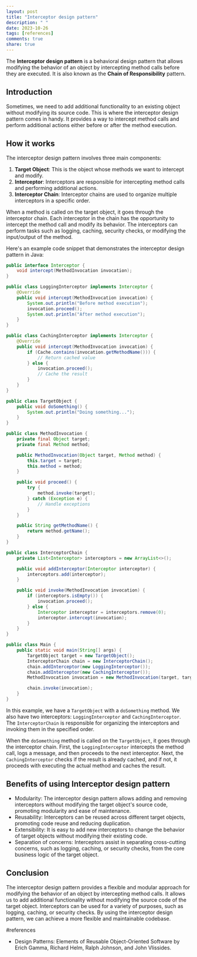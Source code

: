 ```yaml
---
layout: post
title: "Interceptor design pattern"
description: " "
date: 2023-10-26
tags: [references]
comments: true
share: true
---
```


The **Interceptor design pattern** is a behavioral design pattern that allows modifying the behavior of an object by intercepting method calls before they are executed. It is also known as the **Chain of Responsibility** pattern.

## Introduction

Sometimes, we need to add additional functionality to an existing object without modifying its source code. This is where the interceptor design pattern comes in handy. It provides a way to intercept method calls and perform additional actions either before or after the method execution.

## How it works

The interceptor design pattern involves three main components:

1. **Target Object**: This is the object whose methods we want to intercept and modify.
2. **Interceptor**: Interceptors are responsible for intercepting method calls and performing additional actions.
3. **Interceptor Chain**: Interceptor chains are used to organize multiple interceptors in a specific order.

When a method is called on the target object, it goes through the interceptor chain. Each interceptor in the chain has the opportunity to intercept the method call and modify its behavior. The interceptors can perform tasks such as logging, caching, security checks, or modifying the input/output of the method.

Here's an example code snippet that demonstrates the interceptor design pattern in Java:

```java
public interface Interceptor {
    void intercept(MethodInvocation invocation);
}

public class LoggingInterceptor implements Interceptor {
    @Override
    public void intercept(MethodInvocation invocation) {
        System.out.println("Before method execution");
        invocation.proceed();
        System.out.println("After method execution");
    }
}

public class CachingInterceptor implements Interceptor {
    @Override
    public void intercept(MethodInvocation invocation) {
        if (Cache.contains(invocation.getMethodName())) {
            // Return cached value
        } else {
            invocation.proceed();
            // Cache the result
        }
    }
}

public class TargetObject {
    public void doSomething() {
        System.out.println("Doing something...");
    }
}

public class MethodInvocation {
    private final Object target;
    private final Method method;

    public MethodInvocation(Object target, Method method) {
        this.target = target;
        this.method = method;
    }

    public void proceed() {
        try {
            method.invoke(target);
        } catch (Exception e) {
            // Handle exceptions
        }
    }

    public String getMethodName() {
        return method.getName();
    }
}

public class InterceptorChain {
    private List<Interceptor> interceptors = new ArrayList<>();

    public void addInterceptor(Interceptor interceptor) {
        interceptors.add(interceptor);
    }

    public void invoke(MethodInvocation invocation) {
        if (interceptors.isEmpty()) {
            invocation.proceed();
        } else {
            Interceptor interceptor = interceptors.remove(0);
            interceptor.intercept(invocation);
        }
    }
}

public class Main {
    public static void main(String[] args) {
        TargetObject target = new TargetObject();
        InterceptorChain chain = new InterceptorChain();
        chain.addInterceptor(new LoggingInterceptor());
        chain.addInterceptor(new CachingInterceptor());
        MethodInvocation invocation = new MethodInvocation(target, target.getClass().getMethod("doSomething"));

        chain.invoke(invocation);
    }
}
```

In this example, we have a `TargetObject` with a `doSomething` method. We also have two interceptors: `LoggingInterceptor` and `CachingInterceptor`. The `InterceptorChain` is responsible for organizing the interceptors and invoking them in the specified order.

When the `doSomething` method is called on the `TargetObject`, it goes through the interceptor chain. First, the `LoggingInterceptor` intercepts the method call, logs a message, and then proceeds to the next interceptor. Next, the `CachingInterceptor` checks if the result is already cached, and if not, it proceeds with executing the actual method and caches the result.

## Benefits of using Interceptor design pattern

- Modularity: The interceptor design pattern allows adding and removing interceptors without modifying the target object's source code, promoting modularity and ease of maintenance.
- Reusability: Interceptors can be reused across different target objects, promoting code reuse and reducing duplication.
- Extensibility: It is easy to add new interceptors to change the behavior of target objects without modifying their existing code.
- Separation of concerns: Interceptors assist in separating cross-cutting concerns, such as logging, caching, or security checks, from the core business logic of the target object.

## Conclusion

The interceptor design pattern provides a flexible and modular approach for modifying the behavior of an object by intercepting method calls. It allows us to add additional functionality without modifying the source code of the target object. Interceptors can be used for a variety of purposes, such as logging, caching, or security checks. By using the interceptor design pattern, we can achieve a more flexible and maintainable codebase.

#references
- Design Patterns: Elements of Reusable Object-Oriented Software by Erich Gamma, Richard Helm, Ralph Johnson, and John Vlissides.